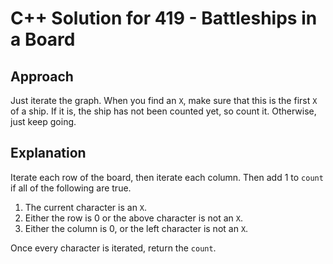 # C++ Solution for 419 - Battleships in a Board

## Approach

Just iterate the graph. When you find an `X`, make sure that this is the first
`X` of a ship. If it is, the ship has not been counted yet, so count it.
Otherwise, just keep going.

## Explanation

Iterate each row of the board, then iterate each column. Then add 1 to `count`
if all of the following are true.

1. The current character is an `X`.
2. Either the row is 0 or the above character is not an `X`.
3. Either the column is 0, or the left character is not an `X`.

Once every character is iterated, return the `count`.

